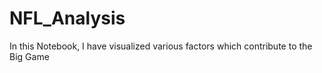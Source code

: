 # NFL_Analysis
In this Notebook, I have visualized various factors which contribute to the Big Game
